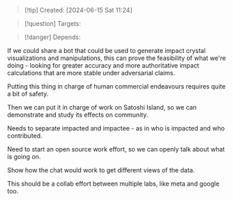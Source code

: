 
>[!tip] Created: [2024-06-15 Sat 11:24]

>[!question] Targets: 

>[!danger] Depends: 

If we could share a bot that could be used to generate impact crystal visualizations and manipulations, this can prove the feasibility of what we're doing - looking for greater accuracy and more authoritative impact calculations that are more stable under adversarial claims.

Putting this thing in charge of human commercial endeavours requires quite a bit of safety.

Then we can put it in charge of work on Satoshi Island, so we can demonstrate and study its effects on community.

Needs to separate impacted and impactee - as in who is impacted and who contributed.

Need to start an open source work effort, so we can openly talk about what is going on.

Show how the chat would work to get different views of the data.

This should be a collab effort between multiple labs, like meta and google too.